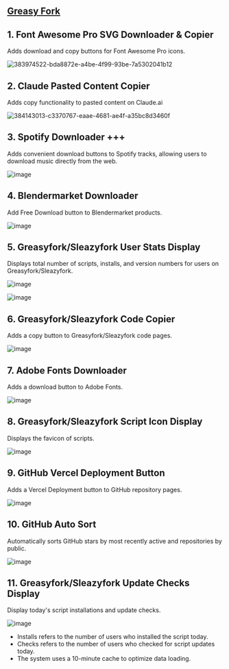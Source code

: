 ## [Greasy Fork](https://greasyfork.org/en/users/1376410-afkarxyz)

## 1. Font Awesome Pro SVG Downloader & Copier
Adds download and copy buttons for Font Awesome Pro icons.

![383974522-bda8872e-a4be-4f99-93be-7a5302041b12](https://github.com/user-attachments/assets/eea72d70-4d42-4451-a131-41238295c7c7)

## 2. Claude Pasted Content Copier
Adds copy functionality to pasted content on Claude.ai

![384143013-c3370767-eaae-4681-ae4f-a35bc8d3460f](https://github.com/user-attachments/assets/34722d99-7a62-43c6-af7b-515b958fa88b)

## 3. Spotify Downloader +++
Adds convenient download buttons to Spotify tracks, allowing users to download music directly from the web.

![image](https://github.com/user-attachments/assets/0455ce24-27ce-4d31-a63e-33f2a443db2f)

## 4. Blendermarket Downloader
Add Free Download button to Blendermarket products.

![image](https://github.com/user-attachments/assets/830bd940-758a-4104-9739-53d24c949de7)

## 5. Greasyfork/Sleazyfork User Stats Display
Displays total number of scripts, installs, and version numbers for users on Greasyfork/Sleazyfork.

![image](https://github.com/user-attachments/assets/36130407-520e-4199-85b9-037fe9de0960)

![image](https://github.com/user-attachments/assets/648d553f-3170-4a75-bed3-80b12d36aea3)

## 6. Greasyfork/Sleazyfork Code Copier
Adds a copy button to Greasyfork/Sleazyfork code pages.

![image](https://github.com/user-attachments/assets/ac37de62-4497-4a9c-be05-e5b6a078b44b)

## 7. Adobe Fonts Downloader
Adds a download button to Adobe Fonts.

![image](https://github.com/user-attachments/assets/77628e8a-37fa-4a66-b0e7-cb4e7414efcd)

## 8. Greasyfork/Sleazyfork Script Icon Display
Displays the favicon of scripts.

![image](https://github.com/user-attachments/assets/a31e61b5-a249-4dc6-94a0-fe7dc64efe79)

## 9. GitHub Vercel Deployment Button
Adds a Vercel Deployment button to GitHub repository pages.

![image](https://github.com/user-attachments/assets/2932c917-8610-432a-9c93-4e9050353916)

## 10. GitHub Auto Sort
Automatically sorts GitHub stars by most recently active and repositories by public.

![image](https://github.com/user-attachments/assets/4276c98f-c6d1-40e9-8904-3dfdeb432f57)

## 11. Greasyfork/Sleazyfork Update Checks Display
Display today's script installations and update checks.

![image](https://github.com/user-attachments/assets/e0ce4f0e-d595-4bf5-9d67-379611b242f1)

- Installs refers to the number of users who installed the script today.
- Checks refers to the number of users who checked for script updates today.
- The system uses a 10-minute cache to optimize data loading.
